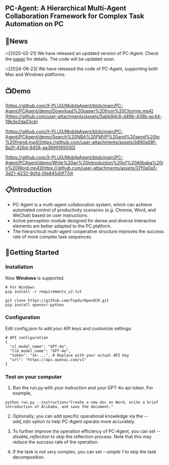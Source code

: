 ## PC-Agent: A Hierarchical Multi-Agent Collaboration Framework for Complex Task Automation on PC

## 📢News
🔥[2025-02-21] We have released an updated version of PC-Agent. Check the [paper](https://arxiv.org/abs/2502.14282) for details. The code will be updated soon.

🔥[2024-08-23] We have released the code of PC-Agent, supporting both Mac and Windows platforms.

## 📺Demo
[https://github.com/X-PLUG/MobileAgent/blob/main/PC-Agent/PCAgent/demo/Download%20paper%20from%20Chorme.mp4](https://github.com/user-attachments/assets/5abb9dc8-d49b-438b-ac44-19b3e2da03cb)

[https://github.com/X-PLUG/MobileAgent/blob/main/PC-Agent/PCAgent/demo/Search%20NBA%20FMVP%20and%20send%20to%20friend.mp4](https://github.com/user-attachments/assets/b890a08f-8a2f-426d-9458-aa3699185030)

[https://github.com/X-PLUG/MobileAgent/blob/main/PC-Agent/PCAgent/demo/Write%20an%20introduction%20of%20Alibaba%20in%20Word.mp4](https://github.com/user-attachments/assets/37f0a0a5-3d21-4232-9d1d-0fe845d0f77d)

## 📋Introduction
* PC-Agent is a multi-agent collaboration system, which can achieve automated control of productivity scenarios (_e.g._ Chrome, Word, and WeChat) based on user instructions.
* Active perception module designed for dense and diverse interactive elements are better adapted to the PC platform.
* The hierarchical multi-agent cooperative structure improves the success rate of more complex task sequences.

<!-- * PC-Agent是一个面向复杂PC任务的多模态智能体框架，基于视觉感知实现多种生产力场景的自动控制，包括Chrome, Word, WeChat等。
* 针对密集多样的可交互元素设计的主动感知模块更好地适应PC平台。
* 层次化多智能体协作结构提高了更复杂任务序列的成功率。
 -->

## 🔧Getting Started

### Installation
Now **Windows** is supported.
```
# For Windows
pip install -r requirements_v2.txt

git clone https://github.com/Topdu/OpenOCR.git
pip install openocr-python
```

### Configuration
Edit config.json to add your API keys and customize settings:
```
# API configuration
{
  "vl_model_name": "GPT-4o",
  "llm_model_name": "GPT-4o",
  "token": "sk-...", # Replace with your actual API key
  "url": "https://api.openai.com/v1"
}
```

### Test on your computer

1. Run the *run.py* with your instruction and your GPT-4o api token. For example,
```
python run.py --instruction="Create a new doc on Word, write a brief introduction of Alibaba, and save the document." 
```

2. Optionally, you can add specific operational knowledge via the *--add_info* option to help PC-Agent operate more accurately.

3. To further improve the operation efficiency of PC-Agent, you can set *--disable_reflection* to skip the reflection process. Note that this may reduce the success rate of the operation.

4. If the task is not very complex, you can set *--simple 1* to skip the task decomposition.